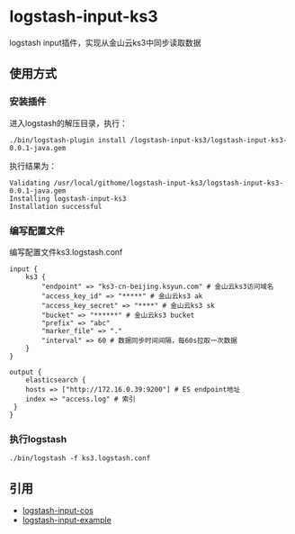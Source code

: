 # logstash-input-ks3
logstash input插件，实现从金山云ks3中同步读取数据

## 使用方式

### 安装插件

进入logstash的解压目录，执行：

```
./bin/logstash-plugin install /logstash-input-ks3/logstash-input-ks3-0.0.1-java.gem
```
执行结果为：

```
Validating /usr/local/githome/logstash-input-ks3/logstash-input-ks3-0.0.1-java.gem
Installing logstash-input-ks3
Installation successful
```

### 编写配置文件
编写配置文件ks3.logstash.conf

```
input {
    ks3 {
        "endpoint" => "ks3-cn-beijing.ksyun.com" # 金山云ks3访问域名
        "access_key_id" => "*****" # 金山云ks3 ak
        "access_key_secret" => "****" # 金山云ks3 sk
        "bucket" => "******" # 金山云ks3 bucket
        "prefix" => "abc"
        "marker_file" => "."
        "interval" => 60 # 数据同步时间间隔，每60s拉取一次数据
    }
}

output {
    elasticsearch {
    hosts => ["http://172.16.0.39:9200"] # ES endpoint地址
    index => "access.log" # 索引
 }
}
```

### 执行logstash

```
./bin/logstash -f ks3.logstash.conf
```

## 引用
* [logstash-input-cos](https://github.com/gaobinlong/logstash-input-cos)
* [logstash-input-example](https://github.com/logstash-plugins/logstash-input-example)
